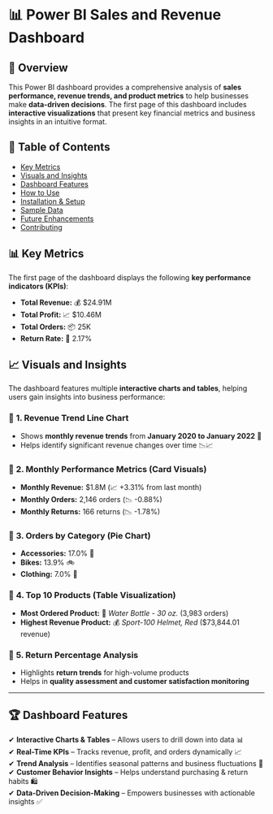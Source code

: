 # 📊 Power BI Sales and Revenue Dashboard  

## 📌 Overview  
This Power BI dashboard provides a comprehensive analysis of **sales performance, revenue trends, and product metrics** to help businesses make **data-driven decisions**. The first page of this dashboard includes **interactive visualizations** that present key financial metrics and business insights in an intuitive format.

## 📁 Table of Contents  
- [Key Metrics](#key-metrics)  
- [Visuals and Insights](#visuals-and-insights)  
- [Dashboard Features](#dashboard-features)  
- [How to Use](#how-to-use)  
- [Installation & Setup](#installation--setup)  
- [Sample Data](#sample-data)  
- [Future Enhancements](#future-enhancements)  
- [Contributing](#contributing)  

## 📊 Key Metrics  
The first page of the dashboard displays the following **key performance indicators (KPIs)**:  

- **Total Revenue:** 💰 $24.91M  
- **Total Profit:** 📈 $10.46M  
- **Total Orders:** 📦 25K  
- **Return Rate:** 🔄 2.17%  

## 📈 Visuals and Insights  
The dashboard features multiple **interactive charts and tables**, helping users gain insights into business performance:  

### 🔹 **1. Revenue Trend Line Chart**  
   - Shows **monthly revenue trends** from **January 2020 to January 2022** 📅  
   - Helps identify significant revenue changes over time 📉📈  

### 🔹 **2. Monthly Performance Metrics** (Card Visuals)  
   - **Monthly Revenue:** $1.8M (📈 +3.31% from last month)  
   - **Monthly Orders:** 2,146 orders (📉 -0.88%)  
   - **Monthly Returns:** 166 returns (📉 -1.78%)  

### 🔹 **3. Orders by Category (Pie Chart)**  
   - **Accessories:** 17.0% 👜  
   - **Bikes:** 13.9% 🚲  
   - **Clothing:** 7.0% 👕  

### 🔹 **4. Top 10 Products (Table Visualization)**  
   - **Most Ordered Product:** 🥇 *Water Bottle - 30 oz.* (3,983 orders)  
   - **Highest Revenue Product:** 💰 *Sport-100 Helmet, Red* ($73,844.01 revenue)  

### 🔹 **5. Return Percentage Analysis**  
   - Highlights **return trends** for high-volume products  
   - Helps in **quality assessment and customer satisfaction monitoring**  

---

## 🏆 Dashboard Features  
✔ **Interactive Charts & Tables** – Allows users to drill down into data 📊  
✔ **Real-Time KPIs** – Tracks revenue, profit, and orders dynamically 📈  
✔ **Trend Analysis** – Identifies seasonal patterns and business fluctuations 📅  
✔ **Customer Behavior Insights** – Helps understand purchasing & return habits 🛍️  
✔ **Data-Driven Decision-Making** – Empowers businesses with actionable insights ✅  

